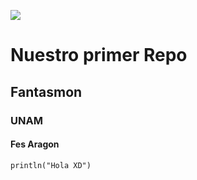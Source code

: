 ![](https://i.pinimg.com/736x/93/22/92/9322928cdbef208a5272f569582be056.jpg)

# Nuestro primer Repo
## Fantasmon
### UNAM
#### Fes Aragon

```
println("Hola XD")
```
